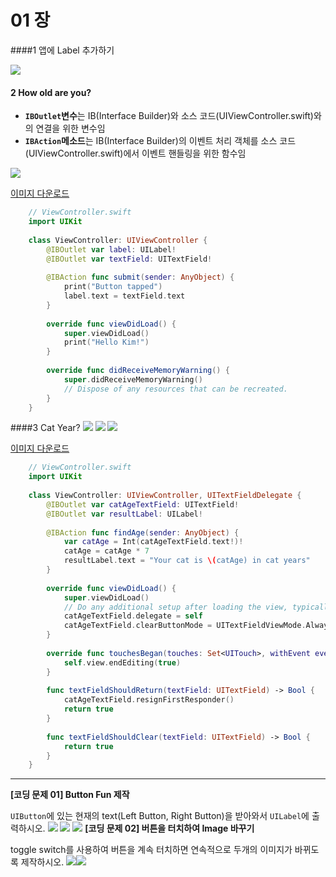 # 01 장

####1 앱에 Label 추가하기

![](1_1.png)

 
#### 2 How old are you? 

* **`IBOutlet`변수**는 IB(Interface Builder)와 소스 코드(UIViewController.swift)와의 연결을 위한 변수임
* **`IBAction`메소드**는 IB(Interface Builder)의 이벤트 처리 객체를 소스 코드(UIViewController.swift)에서 이벤트 핸들링을 위한 함수임 

![](2_1.png)

[이미지 다운로드](https://dl.dropboxusercontent.com/u/11130733/Lec_2016_public/people.gif)
```swift
    // ViewController.swift
    import UIKit
    
    class ViewController: UIViewController {
        @IBOutlet var label: UILabel!
        @IBOutlet var textField: UITextField!
        
        @IBAction func submit(sender: AnyObject) {
            print("Button tapped")
            label.text = textField.text
        }
        
        override func viewDidLoad() {
            super.viewDidLoad()
            print("Hello Kim!")
        }
    
        override func didReceiveMemoryWarning() {
            super.didReceiveMemoryWarning()
            // Dispose of any resources that can be recreated.
        }
    }
```

####3 Cat Year?
![](cat_year_1_1.png)
![](cat_year_2_1.png)
![](cat_year_3_1.png)
  
  [이미지 다운로드](https://dl.dropboxusercontent.com/u/11130733/Lec_2016_public/cat.png)
```swift
    // ViewController.swift
    import UIKit
    
    class ViewController: UIViewController, UITextFieldDelegate {
        @IBOutlet var catAgeTextField: UITextField!
        @IBOutlet var resultLabel: UILabel!
        
        @IBAction func findAge(sender: AnyObject) { 
            var catAge = Int(catAgeTextField.text!)!
            catAge = catAge * 7
            resultLabel.text = "Your cat is \(catAge) in cat years"
        }
        
        override func viewDidLoad() {
            super.viewDidLoad()
            // Do any additional setup after loading the view, typically from a nib.
            catAgeTextField.delegate = self
            catAgeTextField.clearButtonMode = UITextFieldViewMode.Always
        }
    
        override func touchesBegan(touches: Set<UITouch>, withEvent event: UIEvent?) {
            self.view.endEditing(true)
        }
        
        func textFieldShouldReturn(textField: UITextField) -> Bool {
            catAgeTextField.resignFirstResponder()
            return true
        }
        
        func textFieldShouldClear(textField: UITextField) -> Bool {
            return true
        }
    }
```

---


**[코딩 문제 01] Button Fun 제작**

`UIButton`에 있는 현재의 text(Left Button, Right Button)을 받아와서 `UILabel`에 출력하시오.
![](ButtonFun01.png) ![](ButtonFun02.png)
![](ButtonFun03.png)
**[코딩 문제 02] 버튼을 터치하여 Image 바꾸기**

toggle switch를 사용하여 버튼을 계속 터치하면 연속적으로 두개의 이미지가 바뀌도록 제작하시오.
![](ChangeIMG01_s.png)![](ChangeIMG02_s.png)

